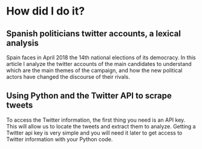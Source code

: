 # How did I do it?
## Spanish politicians twitter accounts, a lexical analysis

Spain faces in April 2018 the 14th national elections of its democracy. In this article I analyze the twitter accounts of the main candidates to understand which are the main themes of the campaign, and how the new political actors have changed the discourse of their rivals.

## Using Python and the Twitter API to scrape tweets

To access the Twitter information, the first thing you need is an API key. This will allow us to locate the tweets and extract them to analyze. Getting a Twitter api key is very simple and you will need it later to get access to Twitter information with your Python code.
